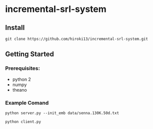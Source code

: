 # incremental-srl-system

## Install
```
git clone https://github.com/hiroki13/incremental-srl-system.git
```

## Getting Started
### Prerequisites:
* python 2
* numpy
* theano

### Example Comand
`python server.py --init_emb data/senna.130K.50d.txt`

`python client.py`
